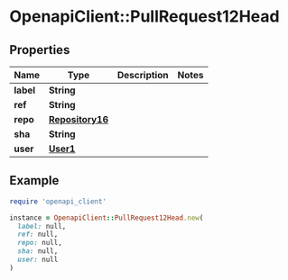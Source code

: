 # OpenapiClient::PullRequest12Head

## Properties

| Name | Type | Description | Notes |
| ---- | ---- | ----------- | ----- |
| **label** | **String** |  |  |
| **ref** | **String** |  |  |
| **repo** | [**Repository16**](Repository16.md) |  |  |
| **sha** | **String** |  |  |
| **user** | [**User1**](User1.md) |  |  |

## Example

```ruby
require 'openapi_client'

instance = OpenapiClient::PullRequest12Head.new(
  label: null,
  ref: null,
  repo: null,
  sha: null,
  user: null
)
```

